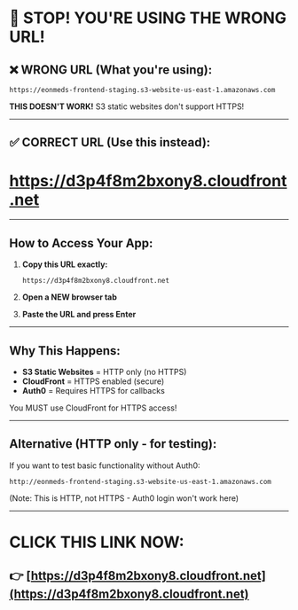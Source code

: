 # 🚨 STOP! YOU'RE USING THE WRONG URL!

## ❌ WRONG URL (What you're using):
```
https://eonmeds-frontend-staging.s3-website-us-east-1.amazonaws.com
```
**THIS DOESN'T WORK!** S3 static websites don't support HTTPS!

---

## ✅ CORRECT URL (Use this instead):

# https://d3p4f8m2bxony8.cloudfront.net

---

## How to Access Your App:

1. **Copy this URL exactly:**
   ```
   https://d3p4f8m2bxony8.cloudfront.net
   ```

2. **Open a NEW browser tab**

3. **Paste the URL and press Enter**

---

## Why This Happens:

- **S3 Static Websites** = HTTP only (no HTTPS)
- **CloudFront** = HTTPS enabled (secure)
- **Auth0** = Requires HTTPS for callbacks

You MUST use CloudFront for HTTPS access!

---

## Alternative (HTTP only - for testing):
If you want to test basic functionality without Auth0:
```
http://eonmeds-frontend-staging.s3-website-us-east-1.amazonaws.com
```
(Note: This is HTTP, not HTTPS - Auth0 login won't work here)

---

# CLICK THIS LINK NOW:
## 👉 [https://d3p4f8m2bxony8.cloudfront.net](https://d3p4f8m2bxony8.cloudfront.net)
